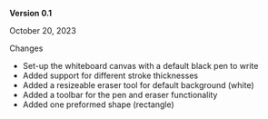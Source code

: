 **Version 0.1**

October 20, 2023

Changes

- Set-up the whiteboard canvas with a default black pen to write
- Added support for different stroke thicknesses
- Added a resizeable eraser tool for default background (white)
- Added a toolbar for the pen and eraser functionality
- Added one preformed shape (rectangle)

